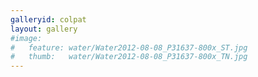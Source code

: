 ```yaml
---
galleryid: colpat
layout: gallery
#image:
#   feature: water/Water2012-08-08_P31637-800x_ST.jpg
#   thumb:   water/Water2012-08-08_P31637-800x_TN.jpg
---
```

